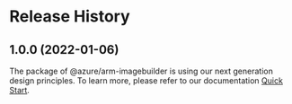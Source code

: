 # Release History
    
## 1.0.0 (2022-01-06)

The package of @azure/arm-imagebuilder is using our next generation design principles. To learn more, please refer to our documentation [Quick Start](https://aka.ms/js-track2-quickstart).
